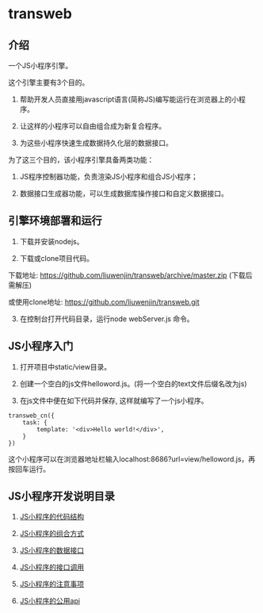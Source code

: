 # transweb

## 介绍

一个JS小程序引擎。

这个引擎主要有3个目的。

1. 帮助开发人员直接用javascript语言(简称JS)编写能运行在浏览器上的小程序。

2. 让这样的小程序可以自由组合成为新复合程序。

3. 为这些小程序快速生成数据持久化层的数据接口。

为了这三个目的，该小程序引擎具备两类功能： 

1) JS程序控制器功能，负责渲染JS小程序和组合JS小程序；

2) 数据接口生成器功能，可以生成数据库操作接口和自定义数据接口。

## 引擎环境部署和运行

1. 下载并安装nodejs。

2. 下载或clone项目代码。

下载地址: https://github.com/liuwenjin/transweb/archive/master.zip (下载后需解压)

或使用clone地址: https://github.com/liuwenjin/transweb.git

3. 在控制台打开代码目录，运行node webServer.js 命令。

## JS小程序入门

1. 打开项目中static/view目录。

2. 创建一个空白的js文件helloword.js。(将一个空白的text文件后缀名改为js)

3. 在js文件中便在如下代码并保存, 这样就编写了一个js小程序。

```
transweb_cn({
    task: {
        template: '<div>Hello world!</div>',
    }
})
```
这个小程序可以在浏览器地址栏输入localhost:8686?url=view/helloword.js，再按回车运行。

## JS小程序开发说明目录

1. [JS小程序的代码结构](https://github.com/liuwenjin/transweb/wiki/JS%E5%B0%8F%E7%A8%8B%E5%BA%8F%E7%9A%84%E4%BB%A3%E7%A0%81%E7%BB%93%E6%9E%84)

2. [JS小程序的组合方式](https://github.com/liuwenjin/transweb/wiki/JS%E5%B0%8F%E7%A8%8B%E5%BA%8F%E7%9A%84%E7%BB%84%E5%90%88%E6%96%B9%E5%BC%8F)

3. [JS小程序的数据接口](https://github.com/liuwenjin/transweb/wiki/JS%E5%B0%8F%E7%A8%8B%E5%BA%8F%E7%9A%84%E6%8E%A5%E5%8F%A3%E8%B0%83%E7%94%A8)

4. [JS小程序的接口调用](https://github.com/liuwenjin/transweb/wiki/JS%E5%B0%8F%E7%A8%8B%E5%BA%8F%E7%9A%84%E6%95%B0%E6%8D%AE%E6%8E%A5%E5%8F%A3)

5. [JS小程序的注意事项](https://github.com/liuwenjin/transweb/wiki/JS%E5%B0%8F%E7%A8%8B%E5%BA%8F%E7%9A%84%E6%B3%A8%E6%84%8F%E4%BA%8B%E9%A1%B9)

6. [JS小程序的公用api](https://github.com/liuwenjin/transweb/wiki/JS%E5%B0%8F%E7%A8%8B%E5%BA%8F%E7%9A%84%E5%85%AC%E7%94%A8api)





